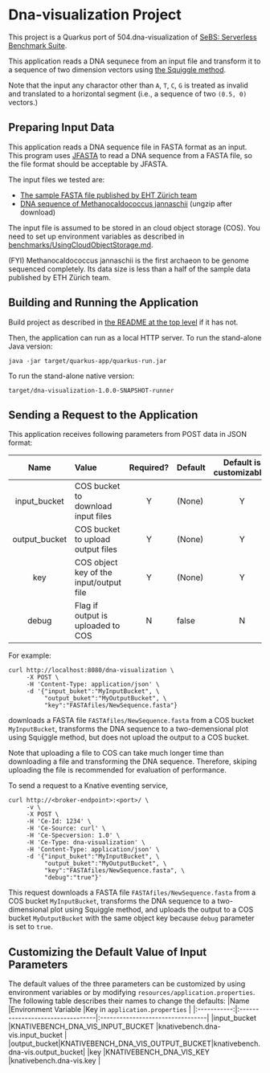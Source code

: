 # Dna-visualization Project

This project is a Quarkus port of 504.dna-visualization of
[SeBS: Serverless Benchmark Suite](https://github.com/spcl/serverless-benchmarks).

This application reads a DNA sequnece from an input file and transform it to a sequence of
two dimension vectors using
[the Squiggle method](https://squiggle.readthedocs.io/en/latest/methods.html).

Note that the input any charactor other than `A`, `T`, `C`, `G` is treated as invalid and
translated to a horizontal segment (i.e., a sequence of two `(0.5, 0)` vectors.)


## Preparing Input Data

This application reads a DNA sequence file in FASTA format as an input.
This program uses [JFASTA](http://jfasta.sourceforge.net/) to read a DNA sequence from
a FASTA file, so the file format should be acceptable by JFASTA.

The input files we tested are:
* [The sample FASTA file published by EHT Z&uuml;rich team](https://github.com/spcl/serverless-benchmarks-data/blob/6a17a460f289e166abb47ea6298fb939e80e8beb/500.scientific/504.dna-visualisation/bacillus_subtilis.fasta)
* [DNA sequence of Methanocaldococcus jannaschii](https://ftp.ncbi.nlm.nih.gov/genomes/all/GCA/000/091/665/GCA_000091665.1_ASM9166v1/GCA_000091665.1_ASM9166v1_genomic.fna.gz)
  (ungzip after download)

The input file is assumed to be stored in an cloud object storage (COS).
You need to set up environment variables as described in
[benchmarks/UsingCloudObjectStorage.md](../UsingCloudObjectStorage.md).

(FYI) Methanocaldococcus jannaschii is the first archaeon to be genome sequenced completely.
Its data size is less than a half of the sample data published by ETH Z&uuml;rich team.

## Building and Running the Application

Build project as described in [the README at the top level](../../README.md) if it has not.

Then, the application can run as a local HTTP server.
To run the stand-alone Java version:
```shell
java -jar target/quarkus-app/quarkus-run.jar
```
To run the stand-alone native version:
```shell
target/dna-visualization-1.0.0-SNAPSHOT-runner
```


## Sending a Request to the Application

This application receives following parameters from POST data in JSON format:

|Name         |Value                         |Required?|Default|Default is customizable?|
|:-----------:|:------------------------------------|:-:|:------|:----------------------:|
|input_bucket |COS bucket to download input files     |Y|(None) |Y|
|output_bucket|COS bucket to upload output files      |Y|(None) |Y|
|key          |COS object key of the input/output file|Y|(None) |Y|
|debug        |Flag if output is uploaded to COS      |N|false  |N|
For example:
```shell
curl http://localhost:8080/dna-visualization \
     -X POST \
     -H 'Content-Type: application/json' \
     -d '{"input_buket":"MyInputBucket", \
          "output_buket":"MyOutputBucket", \
          "key":"FASTAfiles/NewSequence.fasta"}
```
downloads a FASTA file `FASTAfiles/NewSequence.fasta` from a COS bucket `MyInputBucket`,
transforms the DNA sequence to a two-demensional plot using Squiggle method, but
does not upload the output to a COS bucket.

Note that uploading a file to COS can take much longer time than downloading a file and
transforming the DNA sequence. Therefore, skiping uploading the file is recommended for
evaluation of performance.

To send a request to a Knative eventing service,
```shell
curl http://<broker-endpoint>:<port>/ \
     -v \
     -X POST \
     -H 'Ce-Id: 1234' \
     -H 'Ce-Source: curl' \
     -H 'Ce-Specversion: 1.0' \
     -H 'Ce-Type: dna-visualization' \
     -H 'Content-Type: application/json' \
     -d '{"input_buket":"MyInputBucket", \
          "output_buket":"MyOutputBucket", \
          "key":"FASTAfiles/NewSequence.fasta", \
          "debug":"true"}'
```
This request downloads a FASTA file `FASTAfiles/NewSequence.fasta` from a COS bucket
`MyInputBucket`, transforms the DNA sequence to a two-dimensional plot using Squiggle method,
and uploads the output to a COS bucket `MyOutputBucket` with the same object key because
`debug` parameter is set to `true`.

## Customizing the Default Value of Input Parameters

The default values of the three parameters can be customized by using environment variables
or by modifying `resources/application.properties`.  The following table describes their names
to change the defaults:
|Name         |Environment Variable              |Key in `application.properties`   |
|:-----------:|:---------------------------------|:---------------------------------|
|input_bucket |KNATIVEBENCH_DNA_VIS_INPUT_BUCKET |knativebench.dna-vis.input_bucket |
|output_bucket|KNATIVEBENCH_DNA_VIS_OUTPUT_BUCKET|knativebench.dna-vis.output_bucket|
|key          |KNATIVEBENCH_DNA_VIS_KEY          |knativebench.dna-vis.key          |
